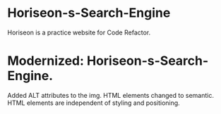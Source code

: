 # Horiseon-s-Search-Engine

Horiseon is a practice website for Code Refactor.  

# Modernized: Horiseon-s-Search-Engine.

Added ALT attributes to the img.
HTML elements changed to semantic.
HTML elements are independent of styling and positioning.




